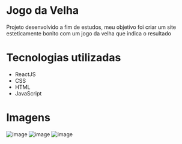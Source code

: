 # Jogo da Velha


Projeto desenvolvido a fim de estudos, meu objetivo foi criar um site esteticamente bonito com um jogo da velha que indica o resultado


# Tecnologias utilizadas


 - ReactJS
 - CSS
 - HTML
 - JavaScript


# Imagens
![image](https://user-images.githubusercontent.com/98918812/172065369-da1ee3d6-e23e-439e-9abb-926b6fc08b2d.png)
![image](https://user-images.githubusercontent.com/98918812/172065383-aac321a7-98f0-484f-8344-8270ae5161cc.png)
![image](https://user-images.githubusercontent.com/98918812/172065396-069f1497-ac16-4e9c-955b-727caa9cb8dd.png)
